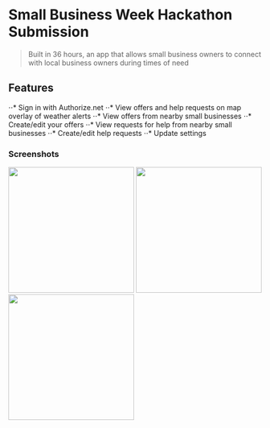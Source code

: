 # Small Business Week Hackathon Submission

> Built in 36 hours, an app that allows small business owners to connect with local business owners during times of need

## Features

⋅⋅* Sign in with Authorize.net
⋅⋅* View offers and help requests on map overlay of weather alerts
⋅⋅* View offers from nearby small businesses
⋅⋅* Create/edit your offers
⋅⋅* View requests for help from nearby small businesses
⋅⋅* Create/edit help requests
⋅⋅* Update settings
 
### Screenshots
<img src="https://github.com/smallbusinesshackathon/iOSMobileApp/blob/master/iOSHackathon/Screenshots/map_with_markers.png" width="250" /> <img src="https://github.com/smallbusinesshackathon/iOSMobileApp/blob/master/iOSHackathon/Screenshots/all_requests.png" width = 250 /> <img src="https://github.com/smallbusinesshackathon/iOSMobileApp/blob/master/iOSHackathon/Screenshots/settings.png" width = 250 />
